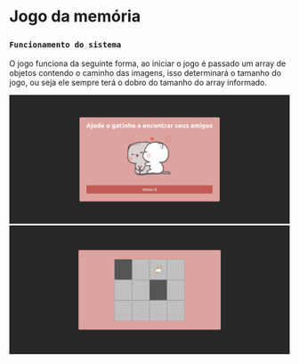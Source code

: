 # Jogo da memória

### `Funcionamento do sistema`
O jogo funciona da seguinte forma, ao iniciar o jogo é passado um array de objetos contendo o caminho das imagens, isso determinará o tamanho do jogo, ou seja ele sempre terá o dobro do tamanho do array informado.


<img src="https://raw.githubusercontent.com/taisspadotin/jogo-memoria/master/images/i1.png"/>
<img src="https://raw.githubusercontent.com/taisspadotin/jogo-memoria/master/images/i2.png"/>
